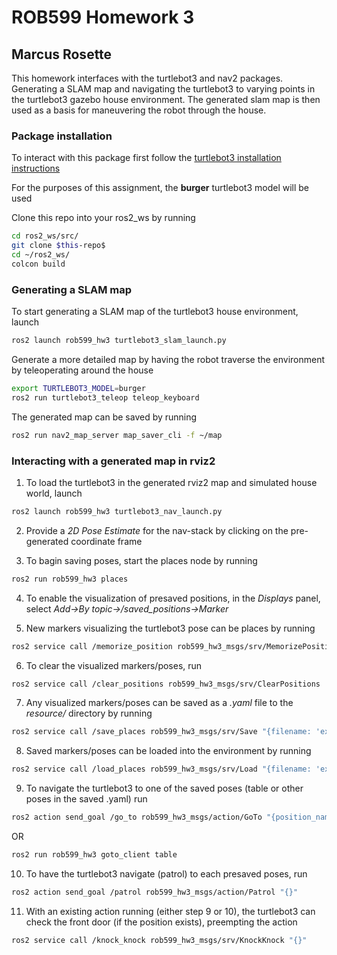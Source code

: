 # ROB599 Homework 3

## Marcus Rosette

This homework interfaces with the turtlebot3 and nav2 packages. Generating a SLAM map and navigating the turtlebot3 to varying points in the turtlebot3 gazebo house environment. The generated slam map is then used as a basis for maneuvering the robot through the house.


### Package installation

To interact with this package first follow the [turtlebot3 installation instructions](https://emanual.robotis.com/docs/en/platform/turtlebot3/simulation/)

For the purposes of this assignment, the **burger** turtlebot3 model will be used

Clone this repo into your ros2_ws by running
```bash
cd ros2_ws/src/
git clone $this-repo$
cd ~/ros2_ws/
colcon build
```


### Generating a SLAM map

To start generating a SLAM map of the turtlebot3 house environment, launch
```bash
ros2 launch rob599_hw3 turtlebot3_slam_launch.py
```

Generate a more detailed map by having the robot traverse the environment by teleoperating around the house
```bash
export TURTLEBOT3_MODEL=burger
ros2 run turtlebot3_teleop teleop_keyboard 
```

The generated map can be saved by running
```bash
ros2 run nav2_map_server map_saver_cli -f ~/map
```


### Interacting with a generated map in rviz2

1. To load the turtlebot3 in the generated rviz2 map and simulated house world, launch
```bash
ros2 launch rob599_hw3 turtlebot3_nav_launch.py
```

2. Provide a *2D Pose Estimate* for the nav-stack by clicking on the pre-generated coordinate frame

3. To bagin saving poses, start the places node by running
```bash
ros2 run rob599_hw3 places 
```

4. To enable the visualization of presaved positions, in the *Displays* panel, select *Add->By topic->/saved_positions->Marker* 

5. New markers visualizing the turtlebot3 pose can be places by running
```bash
ros2 service call /memorize_position rob599_hw3_msgs/srv/MemorizePosition "{position_name: '$some-position-name$'}"
```

6. To clear the visualized markers/poses, run
```bash
ros2 service call /clear_positions rob599_hw3_msgs/srv/ClearPositions 
```

7. Any visualized markers/poses can be saved as a *.yaml* file to the *resource/* directory by running 
```bash
ros2 service call /save_places rob599_hw3_msgs/srv/Save "{filename: 'explore_house'}"
```

8. Saved markers/poses can be loaded into the environment by running
```bash
ros2 service call /load_places rob599_hw3_msgs/srv/Load "{filename: 'explore_house'}"
```

9. To navigate the turtlebot3 to one of the saved poses (table or other poses in the saved .yaml) run
```bash
ros2 action send_goal /go_to rob599_hw3_msgs/action/GoTo "{position_name: 'table'}"
```
OR 
```bash
ros2 run rob599_hw3 goto_client table
```

10. To have the turtlebot3 navigate (patrol) to each presaved poses, run
```bash
ros2 action send_goal /patrol rob599_hw3_msgs/action/Patrol "{}"
```

11. With an existing action running (either step 9 or 10), the turtlebot3 can check the front door (if the position exists), preempting the action
```bash
ros2 service call /knock_knock rob599_hw3_msgs/srv/KnockKnock "{}"
```

